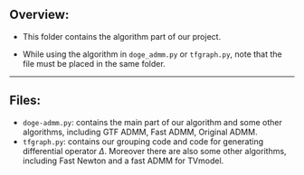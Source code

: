 ## Overview:
- This folder contains the algorithm part of our project. 

- While using the algorithm in `doge_admm.py` or `tfgraph.py`, note that the file must be placed in the same folder.
---
## Files:
- `doge-admm.py`: contains the main part of our algorithm and some other algorithms, including GTF ADMM, Fast ADMM, Original ADMM.
- `tfgraph.py`: contains our grouping code and code for generating differential operator $\Delta$. Moreover there are also some other algorithms, including Fast Newton and a fast ADMM for TVmodel.
